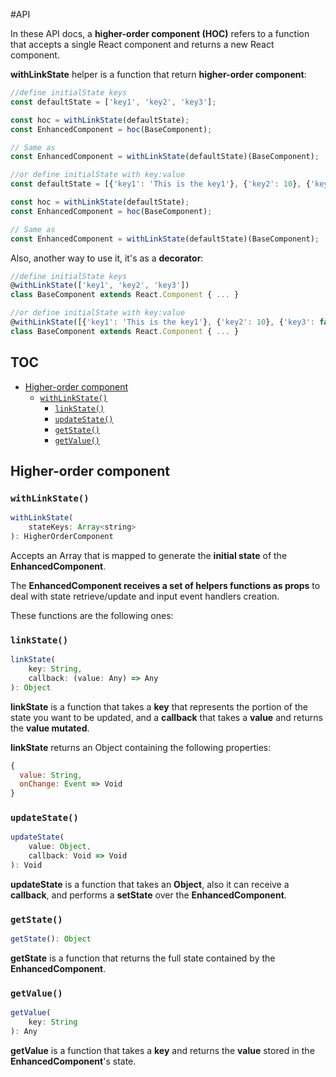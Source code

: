#API

In these API docs, a **higher-order component (HOC)** refers to a function that accepts a single React component and returns a new React component.

**withLinkState** helper is a function that return **higher-order component**:

```javascript
//define initialState keys
const defaultState = ['key1', 'key2', 'key3'];

const hoc = withLinkState(defaultState);
const EnhancedComponent = hoc(BaseComponent);

// Same as
const EnhancedComponent = withLinkState(defaultState)(BaseComponent);

//or define initialState with key:value
const defaultState = [{'key1': 'This is the key1'}, {'key2': 10}, {'key3': false}];

const hoc = withLinkState(defaultState);
const EnhancedComponent = hoc(BaseComponent);

// Same as
const EnhancedComponent = withLinkState(defaultState)(BaseComponent);
```

Also, another way to use it, it's as a **decorator**: 

```javascript
//define initialState keys
@withLinkState(['key1', 'key2', 'key3'])
class BaseComponent extends React.Component { ... }

//or define initialState with key:value
@withLinkState([{'key1': 'This is the key1'}, {'key2': 10}, {'key3': false}])
class BaseComponent extends React.Component { ... }
```

## TOC

* [Higher-order component](#higher-order-component)
  + [`withLinkState()`](#withlinkstate)
     - [`linkState()`](#linkState)
     - [`updateState()`](#updateState)
     - [`getState()`](#getState)
     - [`getValue()`](#getValue)
  
## Higher-order component

### `withLinkState()`

```javascript
withLinkState(
    stateKeys: Array<string>
): HigherOrderComponent
```  

Accepts an Array that is mapped to generate the **initial state** of the **EnhancedComponent**. 

The **EnhancedComponent receives a set of helpers functions as props** to deal with state retrieve/update and input event handlers creation. 

These functions are the following ones:

### `linkState()`

```javascript
linkState(
    key: String, 
    callback: (value: Any) => Any
): Object 
```  

**linkState** is a function that takes a **key** that represents the portion of the state you want to be updated, and a **callback** that takes a **value** and returns the **value mutated**. 

**linkState** returns an Object containing the following properties:

```javascript
{
  value: String,
  onChange: Event => Void
}
```

### `updateState()`

```javascript
updateState(
    value: Object, 
    callback: Void => Void
): Void
```  

**updateState** is a function that takes an **Object**, also it can receive a **callback**, and performs a **setState** over the **EnhancedComponent**.  

### `getState()`

```javascript
getState(): Object
```  

**getState** is a function that returns the full state contained by the **EnhancedComponent**.

### `getValue()`

```javascript
getValue(
    key: String
): Any
```  

**getValue** is a function that takes a **key** and returns the **value** stored in the **EnhancedComponent**'s state.
